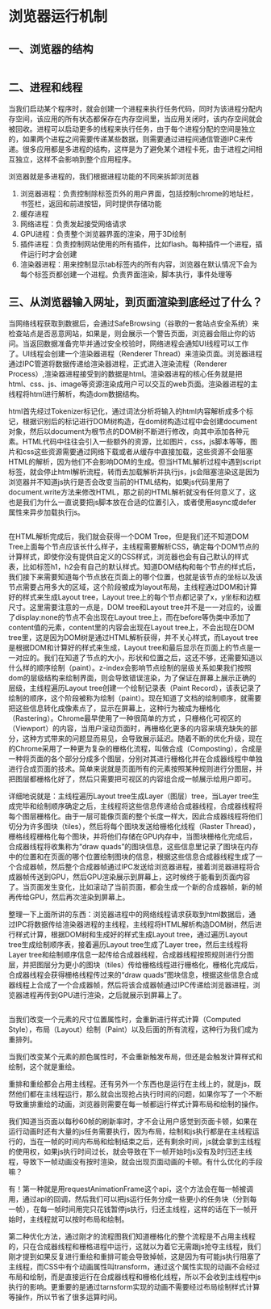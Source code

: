 # 浏览器运行机制

## 一、浏览器的结构

<Image :src="'/browser/operating-machining/1.png'" />

## 二、进程和线程
当我们启动某个程序时，就会创建一个进程来执行任务代码，同时为该进程分配内存空间，该应用的所有状态都保存在内存空间里，当应用关闭时，该内存空间就会被回收。进程可以启动更多的线程来执行任务，由于每个进程分配的空间是独立的，如果两个进程之间需要传递某些数据，则需要通过进程间通信管道IPC来传递。很多应用都是多进程的结构，这样是为了避免某个进程卡死，由于进程之间相互独立，这样不会影响到整个应用程序。

浏览器就是多进程的，我们根据进程功能的不同来拆卸浏览器

1. 浏览器进程：负责控制除标签页外的用户界面，包括控制chrome的地址栏，书签栏，返回和前进按钮，同时提供存储功能
2. 缓存进程
3. 网络进程：负责发起接受网络请求
4. GPU进程：负责整个浏览器界面的渲染，用于3D绘制
5. 插件进程：负责控制网站使用的所有插件，比如flash。每种插件一个进程，插件运行时才会创建
6. 渲染器进程：用来控制显示tab标签内的所有内容，浏览器在默认情况下会为每个标签页都创建一个进程。负责界面渲染，脚本执行，事件处理等

## 三、从浏览器输入网址，到页面渲染到底经过了什么？
当网络线程获取到数据后，会通过SafeBrowsing（谷歌的一套站点安全系统）来检查站点是否恶意网站，如果是，则会展示一个警告页面，浏览器会阻止你的访问。当返回数据准备完毕并通过安全校验时，网络进程会通知UI线程可以工作了。UI线程会创建一个渲染器进程（Renderer Thread）来渲染页面。浏览器进程通过IPC管道将数据传递给渲染器进程，正式进入渲染流程（Renderer Process）,渲染器进程接受到的数据是html。渲染器进程的核心任务就是把html、css、js、image等资源渲染成用户可以交互的web页面。渲染器进程的主线程将html进行解析，构造dom数据结构。

html首先经过Tokenizer标记化，通过词法分析将输入的html内容解析成多个标记，根据识别后的标记进行DOM树构造，在dom树构造过程中会创建document对象，然后以document为根节点的DOM树不断进行修改，向其中添加各种元素。HTML代码中往往会引入一些额外的资源，比如图片，css，js脚本等等，图片和css这些资源需要通过网络下载或者从缓存中直接加载，这些资源不会阻塞HTML的解析，因为他们不会影响DOM的生成。但当HTML解析过程中遇到script标签，就会停止html解析流程，转而去加载解析并执行js，js会阻塞渲染这是因为浏览器并不知道js执行是否会改变当前的HTML结构，如果js代码里用了document.write方法来修改HTML，那之前的HTML解析就没有任何意义了，这也是我们为什么一直说要把js脚本放在合适的位置引入，或者使用async或defer属性来异步加载执行js。

<Image :src="'/browser/operating-machining/2.png'" />

在HTML解析完成后，我们就会获得一个DOM Tree，但是我们还不知道DOM Tree上面每个节点应该长什么样子，主线程需要解析CSS，确定每个DOM节点的计算样式，即使你没有提供自定义的CSS样式，浏览器也会有自己默认的样式表，比如标签h1，h2会有自己的默认样式。知道DOM结构和每个节点的样式后，我们接下来需要知道每个节点放在页面上的哪个位置，也就是该节点的坐标以及该节点需要占用多大的区域，这个阶段被成为layout布局，主线程通过DOM和计算好的样式来生成Layout tree，Layout tree上的每个节点都记录了x，y坐标和边框尺寸。这里需要注意的一点是，DOM tree和Layout tree并不是一一对应的，设置了display:none的节点不会出现在Layout tree上，而在before等伪类中添加了content值的元素，content里的内容会出现在Layout tree上，不会出现在DOM tree里，这是因为DOM树是通过HTML解析获得，并不关心样式，而Layout tree是根据DOM和计算好的样式来生成，Layout tree和最后显示在页面上的节点是一一对应的。我们在知道了节点的大小，形状和位置之后，这还不够，还需要知道以什么样的顺序绘制（paint）。z-index会影响节点绘制的层级关系如果我们按照dom的层级结构来绘制界面，则会导致错误渲染，为了保证在屏幕上展示正确的层级，主线程遍历Layout tree创建一个绘制记录表（Paint Record），该表记录了绘制的顺序，这个阶段被称为绘制（paint）。现在知道了文档的绘制顺序，就需要把这些信息转化成像素点了，显示在屏幕上，这种行为被成为栅格化（Rastering）。Chrome最早使用了一种很简单的方式 ，只栅格化可视区的（Viewport）的内容，当用户滚动页面时，再栅格化更多的内容来填充缺失的部分，这种方式带来的问题显而易见，会导致展示延迟。随着不断的优化升级，现在的Chrome采用了一种更为复杂的栅格化流程，叫做合成（Composting），合成是一种将页面的各个部分分成多个图层，分别对其进行栅格化并在合成器线程中单独进行合成页面的技术。简单来说就是页面所有的元素按照某种规则进行分图层，并把图层都栅格化好了，然后只需要把可视区的内容组合成一帧展示给用户即可。

详细地说就是：主线程遍历Layout tree生成Layer（图层）tree，当Layer tree生成完毕和绘制顺序确定之后，主线程将这些信息传递给合成器线程，合成器线程将每个图层栅格化。由于一层可能像页面的整个长度一样大，因此合成器线程将他们切分为许多图块（tiles），然后将每个图块发送给栅格化线程（Raster Thread），栅格线程栅格化每个图块，并将他们存储在GPU内存中，当图块栅格化完成后，合成器线程将收集称为“draw quads”的图块信息，这些信息里记录了图块在内存中的位置和在页面的哪个位置绘制图块的信息，根据这些信息合成器线程生成了一个合成器帧，然后整个合成器帧通过IPC发送给浏览器进程，接着浏览器进程将合成器帧传送到GPU，然后GPU渲染展示到屏幕上，这时候终于能看到页面内容了。当页面发生变化，比如滚动了当前页面，都会生成一个新的合成器帧，新的帧再传给GPU，然后再次渲染到屏幕上。

整理一下上面所讲的东西：浏览器进程中的网络线程请求获取到html数据后，通过IPC将数据传给渲染器进程的主线程，主线程将HTML解析构造DOM树，然后进行样式计算，根据DOM树和生成好的样式生成Layout tree，通过遍历Layout tree生成绘制顺序表，接着遍历Layout tree生成了Layer tree，然后主线程将Layer tree和绘制顺序信息一起传给合成器线程，合成器线程按照规则进行分图层，并把图层分为更小的图块（tiles）传给栅格线程进行栅格化，栅格化完成后，合成器线程会获得栅格线程传过来的“draw quads”图块信息，根据这些信息合成器线程上合成了一个合成器帧，然后将该合成器帧通过IPC传递给浏览器进程，浏览器进程再传到GPU进行渲染，之后就展示到屏幕上了。

<Image :src="'/browser/operating-machining/3.png'" />

当我们改变一个元素的尺寸位置属性时，会重新进行样式计算（Computed Style），布局（Layout）绘制（Paint）以及后面的所有流程，这种行为我们成为重排列。

当我们改变某个元素的颜色属性时，不会重新触发布局，但还是会触发计算样式和绘制，这个就是重绘。

重排和重绘都会占用主线程。还有另外一个东西也是运行在主线上的，就是js，既然他们都在主线程运行，那么就会出现抢占执行时间的问题，如果你写了一个不断导致重排重绘的动画，浏览器则需要在每一帧都运行样式计算布局和绘制的操作。

我们知道当页面以每秒60帧的刷新率时，才不会让用户感觉到页面卡顿，如果在运行动画时还有大量的js任务需要执行，因为布局，绘制和js执行都是在主线程运行的，当在一帧的时间内布局和绘制结束之后，还有剩余时间，js就会拿到主线程的使用权，如果js执行时间过长，就会导致在下一帧开始时js没有及时归还主线程，导致下一帧动画没有按时渲染，就会出现页面动画的卡顿。有什么优化的手段嘛？

有！第一种就是用requestAnimationFrame这个api，这个方法会在每一帧被调用，通过api的回调，然后我们可以把js运行任务分成一些更小的任务块（分到每一帧），在每一帧时间用完只花钱暂停js执行，归还主线程，这样的话在下一帧开始时，主线程就可以按时布局和绘制。

第二种优化方法，通过刚才的流程图我们知道栅格化的整个流程是不占用主线程的，只在合成器线程和栅格进程中运行，这就以为着它无需跟js抢夺主线程，我们刚才提到如果反复进行重绘和重排可能会导致掉帧，这是因为有可能js执行阻塞了主线程，而CSS中有个动画属性叫transform，通过这个属性实现的动画不会经过布局和绘制，而是直接运行在合成器线程和栅格化线程，所以不会收到主线程中js执行的影响。更重要的是通过tarnsform实现的动画不需要经过布局绘制样式计算等操作，所以节省了很多运算时间。



​